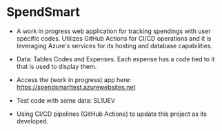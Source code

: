 # SpendSmart
- A work in progress web application for tracking spendings with user specific codes. Utilizes GitHub Actions for CI/CD operations and it is leveraging Azure's services for its hosting and database capabilities.
- Data: Tables Codes and Expenses. Each expense has a code tied to it that is used to display them.
- Access the (work in progress) app here: https://spendsmarttest.azurewebsites.net
- Test code with some data: SL1UEV

- Using CI/CD pipelines (GitHub Actions) to update this project as its developed.
